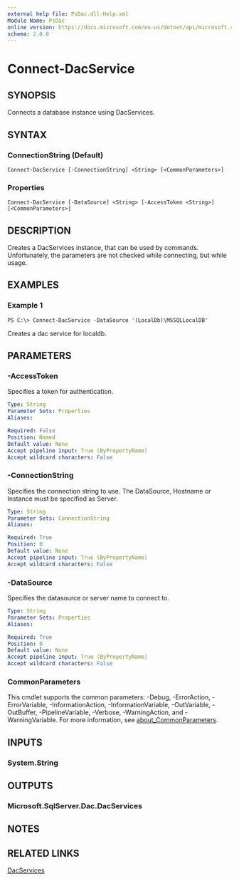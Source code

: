 ```yaml
---
external help file: PsDac.dll-Help.xml
Module Name: PsDac
online version: https://docs.microsoft.com/en-us/dotnet/api/microsoft.sqlserver.dac.dacservices
schema: 2.0.0
---
```


# Connect-DacService

## SYNOPSIS
Connects a database instance using DacServices.

## SYNTAX

### ConnectionString (Default)
```
Connect-DacService [-ConnectionString] <String> [<CommonParameters>]
```

### Properties
```
Connect-DacService [-DataSource] <String> [-AccessToken <String>] [<CommonParameters>]
```

## DESCRIPTION
Creates a DacServices instance, that can be used by commands.
Unfortunately, the parameters are not checked while connecting, but while usage.

## EXAMPLES

### Example 1
```
PS C:\> Connect-DacService -DataSource '(LocalDb)\MSSQLLocalDB'
```

Creates a dac service for localdb.

## PARAMETERS

### -AccessToken
Specifies a token for authentication.

```yaml
Type: String
Parameter Sets: Properties
Aliases:

Required: False
Position: Named
Default value: None
Accept pipeline input: True (ByPropertyName)
Accept wildcard characters: False
```

### -ConnectionString
Specifies the connection string to use.
The DataSource, Hostname or Instance must be specified as Server.

```yaml
Type: String
Parameter Sets: ConnectionString
Aliases:

Required: True
Position: 0
Default value: None
Accept pipeline input: True (ByPropertyName)
Accept wildcard characters: False
```

### -DataSource
Specifies the datasource or server name to connect to.

```yaml
Type: String
Parameter Sets: Properties
Aliases:

Required: True
Position: 0
Default value: None
Accept pipeline input: True (ByPropertyName)
Accept wildcard characters: False
```

### CommonParameters
This cmdlet supports the common parameters: -Debug, -ErrorAction, -ErrorVariable, -InformationAction, -InformationVariable, -OutVariable, -OutBuffer, -PipelineVariable, -Verbose, -WarningAction, and -WarningVariable. For more information, see [about_CommonParameters](http://go.microsoft.com/fwlink/?LinkID=113216).

## INPUTS

### System.String
## OUTPUTS

### Microsoft.SqlServer.Dac.DacServices
## NOTES

## RELATED LINKS

[DacServices](https://docs.microsoft.com/en-us/dotnet/api/microsoft.sqlserver.dac.dacservices)

